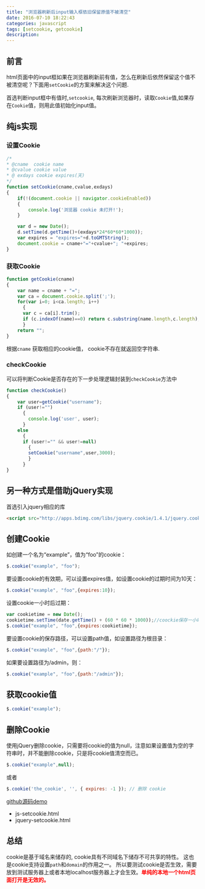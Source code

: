 ```yaml
---
title: "浏览器刷新后input输入框依旧保留原值不被清空"
date: 2016-07-10 18:22:43
categories: javascript
tags: [setcookie, getcookie]
description:
---
```


## 前言
html页面中的input框如果在浏览器刷新前有值，怎么在刷新后依然保留这个值不被清空呢？下面用`setCookie`的方案来解决这个问题.
<!--more-->
首选判断input框中有值时,`setcookie`, 每次刷新浏览器时，读取`Cookie`值,如果存在`Cookie`值，则用此值初始化input值。

## 纯js实现

### 设置Cookie

```javascript
/*
* @cname  cookie name 
* @cvalue cookie value 
* @ exdays cookie expires(天)
*/
function setCookie(cname,cvalue,exdays)
{
	if(!(document.cookie || navigator.cookieEnabled))
	{
		console.log('浏览器 cookie 未打开!');
	} 

	var d = new Date();
	d.setTime(d.getTime()+(exdays*24*60*60*1000));
	var expires = "expires="+d.toGMTString();
	document.cookie = cname+"="+cvalue+"; "+expires;
}
```

### 获取Cookie

```javascript
function getCookie(cname)
{
	var name = cname + "=";
	var ca = document.cookie.split(';');
	for(var i=0; i<ca.length; i++) 
	  {
	  var c = ca[i].trim();
	  if (c.indexOf(name)==0) return c.substring(name.length,c.length);
	  }
	return "";
}
```

根据`cname` 获取相应的cookie值， cookie不存在就返回空字符串.

### checkCookie
可以将判断Cookie是否存在的下一步处理逻辑封装到`checkCookie`方法中

```javascript
function checkCookie()
{
	var user=getCookie("username");
	if (user!="")
	  {
		console.log('user', user);	
	  }
	else 
	  {
	  if (user!="" && user!=null)
	    {
	    setCookie("username",user,3000);
	    }
	  }
}
```

## 另一种方式是借助jQuery实现

首选引入jquery相应的库

```html
<script src="http://apps.bdimg.com/libs/jquery.cookie/1.4.1/jquery.cookie.js"></script>
```

## 创建Cookie

如创建一个名为“example”，值为“foo”的cookie：
```javascript
$.cookie("example", "foo");  
```
要设置cookie的有效期，可以设置expires值，如设置cookie的过期时间为10天：

```javascript
$.cookie("example", "foo",{expires:10});  
```

设置cookie一小时后过期：

```javascript
var cookietime = new Date(); 
cookietime.setTime(date.getTime() + (60 * 60 * 1000));//coockie保存一小时 
$.cookie("example", "foo",{expires:cookietime});  
```

要设置cookie的保存路径，可以设置path值，如设置路径为根目录：

```javascript
$.cookie("example", "foo",{path:"/"});  
```

如果要设置路径为/admin，则：

```javascript
$.cookie("example", "foo",{path:"/admin"});  
```

## 获取cookie值

```javascript
$.cookie("example");  
```


## 删除Cookie

使用jQuery删除cookie，只需要将cookie的值为null，注意如果设置值为空的字符串时，并不能删除cookie，只是将cookie值清空而已。
```javascript
$.cookie("example",null);  
```

或者
```javascript 
$.cookie('the_cookie', '', { expires: -1 }); // 删除 cookie 
```

[github源码demo](https://github.com/researchlab/CodeSnippets)
- js-setcookie.html
- jquery-setcookie.html

## 总结
cookie是基于域名来储存的, cookie具有不同域名下储存不可共享的特性。 这也是cookie支持设置`path`和`domain`的作用之一。
所以要测试cookie是否生效，需要放到测试服务器上或者本地localhost服务器上才会生效。<strong><font color=red>单纯的本地一个html页面打开是无效的。</font></strong>

